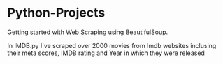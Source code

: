 # Python-Projects
Getting started with Web Scraping using BeautifulSoup.

In IMDB.py I've scraped over 2000 movies from Imdb websites inclusing their meta scores, IMDB rating and Year in which they were released
